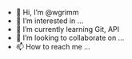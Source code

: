 - 👋 Hi, I’m @wgrimm
- 👀 I’m interested in ...
- 🌱 I’m currently learning Git, API
- 💞️ I’m looking to collaborate on ...
- 📫 How to reach me ...

<!---
wgrimm/wgrimm is a ✨ special ✨ repository because its `README.md` (this file) appears on your GitHub profile.
You can click the Preview link to take a look at your changes.
--->
